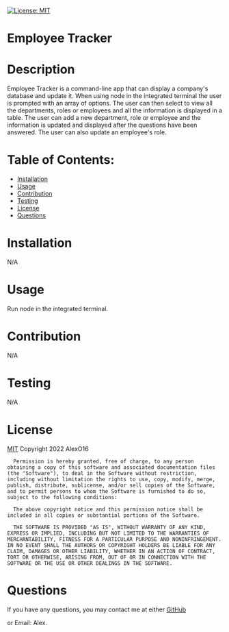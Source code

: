 [![License: MIT](https://img.shields.io/badge/License-MIT-yellow.svg)](https://opensource.org/licenses/MIT)
  # Employee Tracker
  
  # Description
  Employee Tracker is a command-line app that can display a company's database and update it. When using node in the integrated terminal the user is prompted with an array of options. The user can then select to view all the departments, roles or employees and all the information is displayed in a table. The user can add a new department, role or employee and the information is updated and displayed after the questions have been answered. The user can also update an employee's role.

  # Table of Contents:
  * [Installation](#installation)
  * [Usage](#usage)
  * [Contribution](#contribution)
  * [Testing](#testing)
  * [License](#license)
  * [Questions](#questions)

  # Installation
  N/A

  # Usage 
  Run node in the integrated terminal.

  # Contribution
  N/A

  # Testing
  N/A

  # License
  [MIT](https://opensource.org/licenses/MIT)
  Copyright 2022 AlexO16

      Permission is hereby granted, free of charge, to any person obtaining a copy of this software and associated documentation files (the "Software"), to deal in the Software without restriction, including without limitation the rights to use, copy, modify, merge, publish, distribute, sublicense, and/or sell copies of the Software, and to permit persons to whom the Software is furnished to do so, subject to the following conditions:
        
      The above copyright notice and this permission notice shall be included in all copies or substantial portions of the Software.
        
      THE SOFTWARE IS PROVIDED "AS IS", WITHOUT WARRANTY OF ANY KIND, EXPRESS OR IMPLIED, INCLUDING BUT NOT LIMITED TO THE WARRANTIES OF MERCHANTABILITY, FITNESS FOR A PARTICULAR PURPOSE AND NONINFRINGEMENT. IN NO EVENT SHALL THE AUTHORS OR COPYRIGHT HOLDERS BE LIABLE FOR ANY CLAIM, DAMAGES OR OTHER LIABILITY, WHETHER IN AN ACTION OF CONTRACT, TORT OR OTHERWISE, ARISING FROM, OUT OF OR IN CONNECTION WITH THE SOFTWARE OR THE USE OR OTHER DEALINGS IN THE SOFTWARE.

  # Questions
  If you have any questions, you may contact me at either [GitHub](https://github.com/AlexO16)

  or Email: Alex.